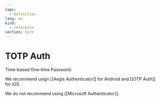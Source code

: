 ```yaml
---
tags:
  - Definition
lang: en
kind:
  - reference
section: term
---
```


# TOTP Auth

Time-based One-time Password.

We recommend usign [[Aegis Authenticator]] for Android and [[OTP Auth]] for iOS.

We do not recommend using [[Microsoft Authenticator]].
